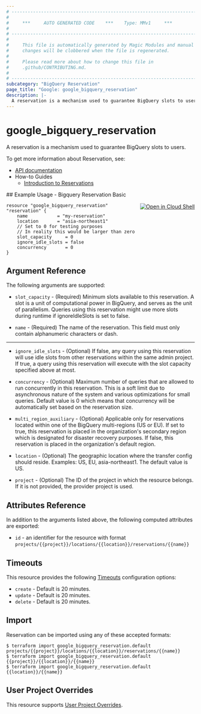 ```yaml
---
# ----------------------------------------------------------------------------
#
#     ***     AUTO GENERATED CODE    ***    Type: MMv1     ***
#
# ----------------------------------------------------------------------------
#
#     This file is automatically generated by Magic Modules and manual
#     changes will be clobbered when the file is regenerated.
#
#     Please read more about how to change this file in
#     .github/CONTRIBUTING.md.
#
# ----------------------------------------------------------------------------
subcategory: "BigQuery Reservation"
page_title: "Google: google_bigquery_reservation"
description: |-
  A reservation is a mechanism used to guarantee BigQuery slots to users.
---
```


# google\_bigquery\_reservation

A reservation is a mechanism used to guarantee BigQuery slots to users.


To get more information about Reservation, see:

* [API documentation](https://cloud.google.com/bigquery/docs/reference/reservations/rest/v1/projects.locations.reservations/create)
* How-to Guides
    * [Introduction to Reservations](https://cloud.google.com/bigquery/docs/reservations-intro)

<div class = "oics-button" style="float: right; margin: 0 0 -15px">
  <a href="https://console.cloud.google.com/cloudshell/open?cloudshell_git_repo=https%3A%2F%2Fgithub.com%2Fterraform-google-modules%2Fdocs-examples.git&cloudshell_working_dir=bigquery_reservation_basic&cloudshell_image=gcr.io%2Fgraphite-cloud-shell-images%2Fterraform%3Alatest&open_in_editor=main.tf&cloudshell_print=.%2Fmotd&cloudshell_tutorial=.%2Ftutorial.md" target="_blank">
    <img alt="Open in Cloud Shell" src="//gstatic.com/cloudssh/images/open-btn.svg" style="max-height: 44px; margin: 32px auto; max-width: 100%;">
  </a>
</div>
## Example Usage - Bigquery Reservation Basic


```hcl
resource "google_bigquery_reservation" "reservation" {
	name           = "my-reservation"
	location       = "asia-northeast1"
	// Set to 0 for testing purposes
	// In reality this would be larger than zero
	slot_capacity     = 0
	ignore_idle_slots = false
	concurrency       = 0
}
```

## Argument Reference

The following arguments are supported:


* `slot_capacity` -
  (Required)
  Minimum slots available to this reservation. A slot is a unit of computational power in BigQuery, and serves as the
  unit of parallelism. Queries using this reservation might use more slots during runtime if ignoreIdleSlots is set to false.

* `name` -
  (Required)
  The name of the reservation. This field must only contain alphanumeric characters or dash.


- - -


* `ignore_idle_slots` -
  (Optional)
  If false, any query using this reservation will use idle slots from other reservations within
  the same admin project. If true, a query using this reservation will execute with the slot
  capacity specified above at most.

* `concurrency` -
  (Optional)
  Maximum number of queries that are allowed to run concurrently in this reservation. This is a soft limit due to asynchronous nature of the system and various optimizations for small queries. Default value is 0 which means that concurrency will be automatically set based on the reservation size.

* `multi_region_auxiliary` -
  (Optional)
  Applicable only for reservations located within one of the BigQuery multi-regions (US or EU).
  If set to true, this reservation is placed in the organization's secondary region which is designated for disaster recovery purposes. If false, this reservation is placed in the organization's default region.

* `location` -
  (Optional)
  The geographic location where the transfer config should reside.
  Examples: US, EU, asia-northeast1. The default value is US.

* `project` - (Optional) The ID of the project in which the resource belongs.
    If it is not provided, the provider project is used.


## Attributes Reference

In addition to the arguments listed above, the following computed attributes are exported:

* `id` - an identifier for the resource with format `projects/{{project}}/locations/{{location}}/reservations/{{name}}`


## Timeouts

This resource provides the following
[Timeouts](/docs/configuration/resources.html#timeouts) configuration options:

- `create` - Default is 20 minutes.
- `update` - Default is 20 minutes.
- `delete` - Default is 20 minutes.

## Import


Reservation can be imported using any of these accepted formats:

```
$ terraform import google_bigquery_reservation.default projects/{{project}}/locations/{{location}}/reservations/{{name}}
$ terraform import google_bigquery_reservation.default {{project}}/{{location}}/{{name}}
$ terraform import google_bigquery_reservation.default {{location}}/{{name}}
```

## User Project Overrides

This resource supports [User Project Overrides](https://www.terraform.io/docs/providers/google/guides/provider_reference.html#user_project_override).
